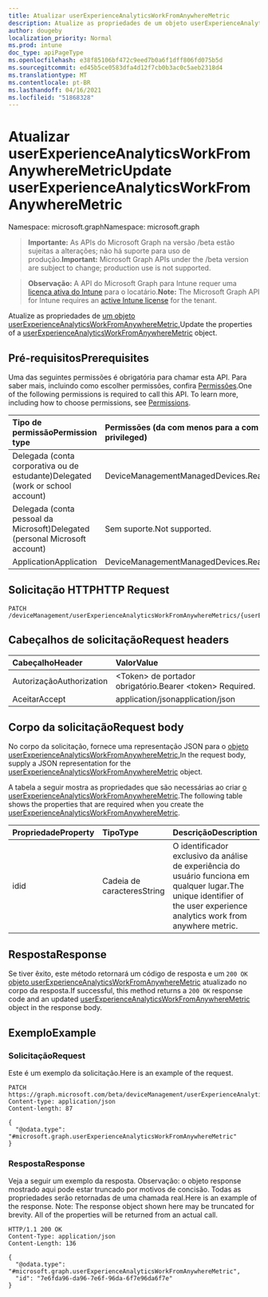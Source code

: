 ```yaml
---
title: Atualizar userExperienceAnalyticsWorkFromAnywhereMetric
description: Atualize as propriedades de um objeto userExperienceAnalyticsWorkFromAnywhereMetric.
author: dougeby
localization_priority: Normal
ms.prod: intune
doc_type: apiPageType
ms.openlocfilehash: e38f85106bf472c9eed7b0a6f1dff806fd075b5d
ms.sourcegitcommit: ed45b5ce0583dfa4d12f7cb0b3ac0c5aeb2318d4
ms.translationtype: MT
ms.contentlocale: pt-BR
ms.lasthandoff: 04/16/2021
ms.locfileid: "51868328"
---
```

# <a name="update-userexperienceanalyticsworkfromanywheremetric"></a><span data-ttu-id="2b5c0-103">Atualizar userExperienceAnalyticsWorkFromAnywhereMetric</span><span class="sxs-lookup"><span data-stu-id="2b5c0-103">Update userExperienceAnalyticsWorkFromAnywhereMetric</span></span>

<span data-ttu-id="2b5c0-104">Namespace: microsoft.graph</span><span class="sxs-lookup"><span data-stu-id="2b5c0-104">Namespace: microsoft.graph</span></span>

> <span data-ttu-id="2b5c0-105">**Importante:** As APIs do Microsoft Graph na versão /beta estão sujeitas a alterações; não há suporte para uso de produção.</span><span class="sxs-lookup"><span data-stu-id="2b5c0-105">**Important:** Microsoft Graph APIs under the /beta version are subject to change; production use is not supported.</span></span>

> <span data-ttu-id="2b5c0-106">**Observação:** A API do Microsoft Graph para Intune requer uma [licença ativa do Intune](https://go.microsoft.com/fwlink/?linkid=839381) para o locatário.</span><span class="sxs-lookup"><span data-stu-id="2b5c0-106">**Note:** The Microsoft Graph API for Intune requires an [active Intune license](https://go.microsoft.com/fwlink/?linkid=839381) for the tenant.</span></span>

<span data-ttu-id="2b5c0-107">Atualize as propriedades de [um objeto userExperienceAnalyticsWorkFromAnywhereMetric.](../resources/intune-devices-userexperienceanalyticsworkfromanywheremetric.md)</span><span class="sxs-lookup"><span data-stu-id="2b5c0-107">Update the properties of a [userExperienceAnalyticsWorkFromAnywhereMetric](../resources/intune-devices-userexperienceanalyticsworkfromanywheremetric.md) object.</span></span>

## <a name="prerequisites"></a><span data-ttu-id="2b5c0-108">Pré-requisitos</span><span class="sxs-lookup"><span data-stu-id="2b5c0-108">Prerequisites</span></span>
<span data-ttu-id="2b5c0-p101">Uma das seguintes permissões é obrigatória para chamar esta API. Para saber mais, incluindo como escolher permissões, confira [Permissões](/graph/permissions-reference).</span><span class="sxs-lookup"><span data-stu-id="2b5c0-p101">One of the following permissions is required to call this API. To learn more, including how to choose permissions, see [Permissions](/graph/permissions-reference).</span></span>

|<span data-ttu-id="2b5c0-111">Tipo de permissão</span><span class="sxs-lookup"><span data-stu-id="2b5c0-111">Permission type</span></span>|<span data-ttu-id="2b5c0-112">Permissões (da com menos para a com mais privilégios)</span><span class="sxs-lookup"><span data-stu-id="2b5c0-112">Permissions (from least to most privileged)</span></span>|
|:---|:---|
|<span data-ttu-id="2b5c0-113">Delegada (conta corporativa ou de estudante)</span><span class="sxs-lookup"><span data-stu-id="2b5c0-113">Delegated (work or school account)</span></span>|<span data-ttu-id="2b5c0-114">DeviceManagementManagedDevices.ReadWrite.All</span><span class="sxs-lookup"><span data-stu-id="2b5c0-114">DeviceManagementManagedDevices.ReadWrite.All</span></span>|
|<span data-ttu-id="2b5c0-115">Delegada (conta pessoal da Microsoft)</span><span class="sxs-lookup"><span data-stu-id="2b5c0-115">Delegated (personal Microsoft account)</span></span>|<span data-ttu-id="2b5c0-116">Sem suporte.</span><span class="sxs-lookup"><span data-stu-id="2b5c0-116">Not supported.</span></span>|
|<span data-ttu-id="2b5c0-117">Application</span><span class="sxs-lookup"><span data-stu-id="2b5c0-117">Application</span></span>|<span data-ttu-id="2b5c0-118">DeviceManagementManagedDevices.ReadWrite.All</span><span class="sxs-lookup"><span data-stu-id="2b5c0-118">DeviceManagementManagedDevices.ReadWrite.All</span></span>|

## <a name="http-request"></a><span data-ttu-id="2b5c0-119">Solicitação HTTP</span><span class="sxs-lookup"><span data-stu-id="2b5c0-119">HTTP Request</span></span>
<!-- {
  "blockType": "ignored"
}
-->
``` http
PATCH /deviceManagement/userExperienceAnalyticsWorkFromAnywhereMetrics/{userExperienceAnalyticsWorkFromAnywhereMetricId}
```

## <a name="request-headers"></a><span data-ttu-id="2b5c0-120">Cabeçalhos de solicitação</span><span class="sxs-lookup"><span data-stu-id="2b5c0-120">Request headers</span></span>
|<span data-ttu-id="2b5c0-121">Cabeçalho</span><span class="sxs-lookup"><span data-stu-id="2b5c0-121">Header</span></span>|<span data-ttu-id="2b5c0-122">Valor</span><span class="sxs-lookup"><span data-stu-id="2b5c0-122">Value</span></span>|
|:---|:---|
|<span data-ttu-id="2b5c0-123">Autorização</span><span class="sxs-lookup"><span data-stu-id="2b5c0-123">Authorization</span></span>|<span data-ttu-id="2b5c0-124">&lt;Token&gt; de portador obrigatório.</span><span class="sxs-lookup"><span data-stu-id="2b5c0-124">Bearer &lt;token&gt; Required.</span></span>|
|<span data-ttu-id="2b5c0-125">Aceitar</span><span class="sxs-lookup"><span data-stu-id="2b5c0-125">Accept</span></span>|<span data-ttu-id="2b5c0-126">application/json</span><span class="sxs-lookup"><span data-stu-id="2b5c0-126">application/json</span></span>|

## <a name="request-body"></a><span data-ttu-id="2b5c0-127">Corpo da solicitação</span><span class="sxs-lookup"><span data-stu-id="2b5c0-127">Request body</span></span>
<span data-ttu-id="2b5c0-128">No corpo da solicitação, fornece uma representação JSON para o [objeto userExperienceAnalyticsWorkFromAnywhereMetric.](../resources/intune-devices-userexperienceanalyticsworkfromanywheremetric.md)</span><span class="sxs-lookup"><span data-stu-id="2b5c0-128">In the request body, supply a JSON representation for the [userExperienceAnalyticsWorkFromAnywhereMetric](../resources/intune-devices-userexperienceanalyticsworkfromanywheremetric.md) object.</span></span>

<span data-ttu-id="2b5c0-129">A tabela a seguir mostra as propriedades que são necessárias ao criar [o userExperienceAnalyticsWorkFromAnywhereMetric](../resources/intune-devices-userexperienceanalyticsworkfromanywheremetric.md).</span><span class="sxs-lookup"><span data-stu-id="2b5c0-129">The following table shows the properties that are required when you create the [userExperienceAnalyticsWorkFromAnywhereMetric](../resources/intune-devices-userexperienceanalyticsworkfromanywheremetric.md).</span></span>

|<span data-ttu-id="2b5c0-130">Propriedade</span><span class="sxs-lookup"><span data-stu-id="2b5c0-130">Property</span></span>|<span data-ttu-id="2b5c0-131">Tipo</span><span class="sxs-lookup"><span data-stu-id="2b5c0-131">Type</span></span>|<span data-ttu-id="2b5c0-132">Descrição</span><span class="sxs-lookup"><span data-stu-id="2b5c0-132">Description</span></span>|
|:---|:---|:---|
|<span data-ttu-id="2b5c0-133">id</span><span class="sxs-lookup"><span data-stu-id="2b5c0-133">id</span></span>|<span data-ttu-id="2b5c0-134">Cadeia de caracteres</span><span class="sxs-lookup"><span data-stu-id="2b5c0-134">String</span></span>|<span data-ttu-id="2b5c0-135">O identificador exclusivo da análise de experiência do usuário funciona em qualquer lugar.</span><span class="sxs-lookup"><span data-stu-id="2b5c0-135">The unique identifier of the user experience analytics work from anywhere metric.</span></span>|



## <a name="response"></a><span data-ttu-id="2b5c0-136">Resposta</span><span class="sxs-lookup"><span data-stu-id="2b5c0-136">Response</span></span>
<span data-ttu-id="2b5c0-137">Se tiver êxito, este método retornará um código de resposta e um `200 OK` [objeto userExperienceAnalyticsWorkFromAnywhereMetric](../resources/intune-devices-userexperienceanalyticsworkfromanywheremetric.md) atualizado no corpo da resposta.</span><span class="sxs-lookup"><span data-stu-id="2b5c0-137">If successful, this method returns a `200 OK` response code and an updated [userExperienceAnalyticsWorkFromAnywhereMetric](../resources/intune-devices-userexperienceanalyticsworkfromanywheremetric.md) object in the response body.</span></span>

## <a name="example"></a><span data-ttu-id="2b5c0-138">Exemplo</span><span class="sxs-lookup"><span data-stu-id="2b5c0-138">Example</span></span>

### <a name="request"></a><span data-ttu-id="2b5c0-139">Solicitação</span><span class="sxs-lookup"><span data-stu-id="2b5c0-139">Request</span></span>
<span data-ttu-id="2b5c0-140">Este é um exemplo da solicitação.</span><span class="sxs-lookup"><span data-stu-id="2b5c0-140">Here is an example of the request.</span></span>
``` http
PATCH https://graph.microsoft.com/beta/deviceManagement/userExperienceAnalyticsWorkFromAnywhereMetrics/{userExperienceAnalyticsWorkFromAnywhereMetricId}
Content-type: application/json
Content-length: 87

{
  "@odata.type": "#microsoft.graph.userExperienceAnalyticsWorkFromAnywhereMetric"
}
```

### <a name="response"></a><span data-ttu-id="2b5c0-141">Resposta</span><span class="sxs-lookup"><span data-stu-id="2b5c0-141">Response</span></span>
<span data-ttu-id="2b5c0-p102">Veja a seguir um exemplo da resposta. Observação: o objeto response mostrado aqui pode estar truncado por motivos de concisão. Todas as propriedades serão retornadas de uma chamada real.</span><span class="sxs-lookup"><span data-stu-id="2b5c0-p102">Here is an example of the response. Note: The response object shown here may be truncated for brevity. All of the properties will be returned from an actual call.</span></span>
``` http
HTTP/1.1 200 OK
Content-Type: application/json
Content-Length: 136

{
  "@odata.type": "#microsoft.graph.userExperienceAnalyticsWorkFromAnywhereMetric",
  "id": "7e6fda96-da96-7e6f-96da-6f7e96da6f7e"
}
```




